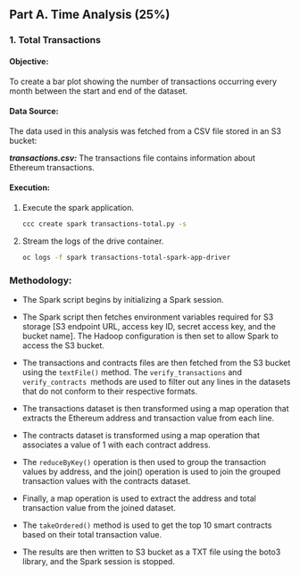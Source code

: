 ## Part A. Time Analysis (25%)

### 1. Total Transactions

#### Objective:
To create a bar plot showing the number of transactions occurring every month between the start and end of the dataset.

#### Data Source:
The data used in this analysis was fetched from a CSV file stored in an S3 bucket:

_**transactions.csv:**_  The transactions file contains information about Ethereum transactions.

#### Execution:

1. Execute the spark application.

    ```sh
    ccc create spark transactions-total.py -s
    ```
2. Stream the logs of the drive container.

    ```sh
    oc logs -f spark transactions-total-spark-app-driver
    ```
  
### Methodology:

- The Spark script begins by initializing a Spark session.

- The Spark script then fetches environment variables required for S3 storage [S3 endpoint URL, access key ID, secret access key, and the bucket name]. The Hadoop configuration is then set to allow Spark to access the S3 bucket.

- The transactions and contracts files are then fetched from the S3 bucket using the ``textFile()`` method. The ``verify_transactions`` and ``verify_contracts ``methods are used to filter out any lines in the datasets that do not conform to their respective formats.

- The transactions dataset is then transformed using a map operation that extracts the Ethereum address and transaction value from each line. 
- The contracts dataset is transformed using a map operation that associates a value of 1 with each contract address. 
- The ``reduceByKey()`` operation is then used to group the transaction values by address, and the join() operation is used to join the grouped transaction values with the contracts dataset. 
- Finally, a map operation is used to extract the address and total transaction value from the joined dataset.
- The ``takeOrdered()`` method is used to get the top 10 smart contracts based on their total transaction value.
- The results are then written to S3 bucket as a TXT file using the boto3 library, and the Spark session is stopped.